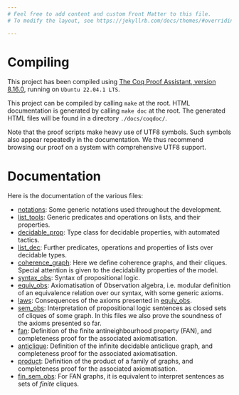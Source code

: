 ```yaml
---
# Feel free to add content and custom Front Matter to this file.
# To modify the layout, see https://jekyllrb.com/docs/themes/#overriding-theme-defaults

---
```

# Compiling

This project has been compiled using [The Coq Proof Assistant, version 8.16.0](coq.inria.fr), running on `Ubuntu 22.04.1 LTS`.

This project can be compiled by calling `make` at the root. HTML documentation is generated by calling `make doc` at the root. The generated HTML files will be found in a directory `./docs/coqdoc/`.

Note that the proof scripts make heavy use of UTF8 symbols. Such symbols also appear repeatedly in the documentation. We thus recommend browsing our proof on a system with comprehensive UTF8 support.

# Documentation

Here is the documentation of the various files:

* [notations](coqdoc/Obs.notations):
  Some generic notations used throughout the development.
* [list_tools](coqdoc/Obs.list_tools):
  Generic predicates and operations on lists, and their properties.
* [decidable_prop](coqdoc/Obs.decidable_prop):
  Type class for decidable properties, with automated tactics.
* [list_dec](coqdoc/Obs.list_dec):
  Further predicates, operations and properties of lists over decidable types.
* [coherence_graph](coqdoc/Obs.coherence_graph):
  Here we define coherence graphs, and their cliques. Special attention is given to the decidability properties of the model.
* [syntax_obs](coqdoc/Obs.syntax_obs):
  Syntax of propositional logic.
* [equiv_obs](coqdoc/Obs.equiv_obs):
  Axiomatisation of Observation algebra, i.e. modular definition of an equivalence relation over our syntax, with some generic axioms.
* [laws](coqdoc/Obs.laws):
  Consequences of the axioms presented in [equiv_obs](coqdoc/Obs.equiv_obs).
* [sem_obs](coqdoc/Obs.sem_obs):
  Interpretation of propositional logic sentences as closed sets of cliques of some graph. In this files we also prove the soundness of the axioms presented so far.
* [fan](coqdoc/Obs.fan):
  Definition of the finite antineighbourhood property (FAN), and completeness proof for the associated axiomatisation.
* [anticlique](coqdoc/Obs.anticlique):
  Definition of the infinite decidable anticlique graph, and completeness proof for the associated axiomatisation.
* [product](coqdoc/Obs.product):
  Definition of the product of a family of graphs, and completeness proof for the associated axiomatisation.
* [fin_sem_obs](coqdoc/Obs.fin_sem_obs):
  For FAN graphs, it is equivalent to interpret sentences as sets of _finite_ cliques.
